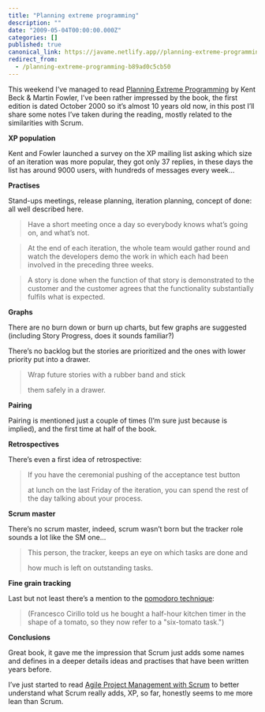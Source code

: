 ```yaml
---
title: "Planning extreme programming"
description: ""
date: "2009-05-04T00:00:00.000Z"
categories: []
published: true
canonical_link: https://javame.netlify.app//planning-extreme-programming-b89ad0c5cb50
redirect_from:
  - /planning-extreme-programming-b89ad0c5cb50
---
```


This weekend I’ve managed to read [Planning Extreme Programming](http://www.amazon.com/Planning-Extreme-Programming-Kent-Beck/dp/0201710919) by Kent Beck & Martin Fowler, I’ve been rather impressed by the book, the first edition is dated October 2000 so it’s almost 10 years old now, in this post I’ll share some notes I’ve taken during the reading, mostly related to the similarities with Scrum.

**XP population**

Kent and Fowler launched a survey on the XP mailing list asking which size of an iteration was more popular, they got only 37 replies, in these days the list has around 9000 users, with hundreds of messages every week…

**Practises**

Stand-ups meetings, release planning, iteration planning, concept of done: all well described here.

> Have a short meeting once a day so everybody knows what’s going on, and what’s not.

> At the end of each iteration, the whole team would gather round and watch the developers demo the work in which each had been involved in the preceding three weeks.

> A story is done when the function of that story is demonstrated to the customer and the customer agrees that the functionality substantially fulfils what is expected.

**Graphs**

There are no burn down or burn up charts, but few graphs are suggested (including Story Progress, does it sounds familiar?)

There’s no backlog but the stories are prioritized and the ones with lower priority put into a drawer.

> Wrap future stories with a rubber band and stick  
>   
> them safely in a drawer.

**Pairing**

Pairing is mentioned just a couple of times (I’m sure just because is implied), and the first time at half of the book.

**Retrospectives**

There’s even a first idea of retrospective:

> If you have the ceremonial pushing of the acceptance test button  
>   
> at lunch on the last Friday of the iteration, you can spend the rest of the day talking about your process.

**Scrum master**

There’s no scrum master, indeed, scrum wasn’t born but the tracker role sounds a lot like the SM one…

> This person, the tracker, keeps an eye on which tasks are done and  
>   
> how much is left on outstanding tasks.

**Fine grain tracking**

Last but not least there’s a mention to the [pomodoro technique](http://www.pomodorotechnique.com/):

> (Francesco Cirillo told us he bought a half-hour kitchen timer in the shape of a tomato, so they now refer to a "six-tomato task.")

**Conclusions**

Great book, it gave me the impression that Scrum just adds some names and defines in a deeper details ideas and practises that have been written years before.

I’ve just started to read [Agile Project Management with Scrum](http://www.amazon.com/Agile-Project-Management-Microsoft-Professional/dp/073561993X/ref=sr_1_1?ie=UTF8&s=books&qid=1241467891&sr=1-1) to better understand what Scrum really adds, XP, so far, honestly seems to me more lean than Scrum.
